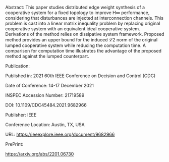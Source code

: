 Abstract:
This paper studies distributed edge weight synthesis of a cooperative system for a fixed topology to improve H∞ performance, considering that disturbances are injected at interconnection channels. This problem is cast into a linear matrix inequality problem by replacing original cooperative system with an equivalent ideal cooperative system. Derivations of the method relies on dissipative system framework. Proposed method provides an upper bound for the induced ℒ2 norm of the original lumped cooperative system while reducing the computation time. A comparison for computation time illustrates the advantage of the proposed method against the lumped counterpart.


Publication:

Published in: 2021 60th IEEE Conference on Decision and Control (CDC)

Date of Conference: 14-17 December 2021

INSPEC Accession Number: 21719589

DOI: 10.1109/CDC45484.2021.9682966

Publisher: IEEE

Conference Location: Austin, TX, USA

URL: https://ieeexplore.ieee.org/document/9682966

PrePrint:

https://arxiv.org/abs/2201.06730
